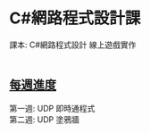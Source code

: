 # C#網路程式設計課
課本: C#網路程式設計 線上遊戲實作<br><br>

<h2><a href="https://github.com/iambjlu/CS_WebApp_Class/tree/main/WeeklyProgress">每週進度</a></h2>
第一週: UDP 即時通程式<br>
第二週: UDP 塗鴉牆<br>
